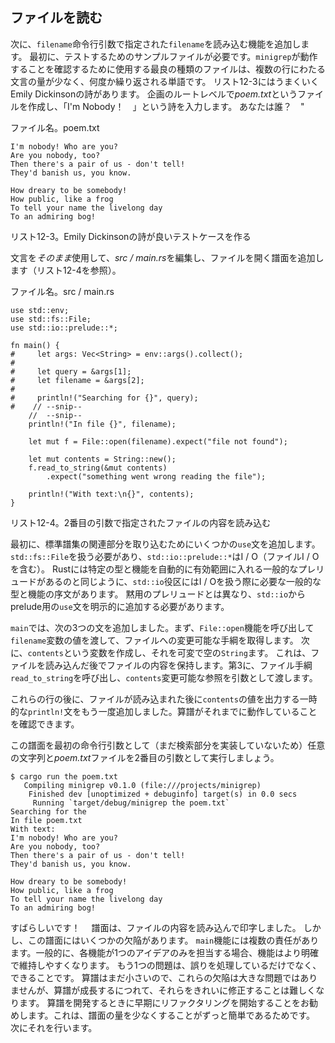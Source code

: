 ## ファイルを読む

次に、`filename`命令行引数で指定された`filename`を読み込む機能を追加します。
最初に、テストするためのサンプルファイルが必要です。`minigrep`が動作することを確認するために使用する最良の種類のファイルは、複数の行にわたる文言の量が少なく、何度か繰り返される単語です。
リスト12-3にはうまくいくEmily Dickinsonの詩があります。
企画のルートレベルで*poem.txt*というファイルを作成し、「I'm Nobody！　」という詩を入力します。
あなたは誰？　"

<span class="filename">ファイル名。poem.txt</span>

```text
I'm nobody! Who are you?
Are you nobody, too?
Then there's a pair of us - don't tell!
They'd banish us, you know.

How dreary to be somebody!
How public, like a frog
To tell your name the livelong day
To an admiring bog!
```

<span class="caption">リスト12-3。Emily Dickinsonの詩が良いテストケースを作る</span>

文言を*そのまま*使用して、*src / main.rs*を編集し、ファイルを開く譜面を追加します（リスト12-4を参照）。

<span class="filename">ファイル名。src / main.rs</span>

```rust,should_panic
use std::env;
use std::fs::File;
use std::io::prelude::*;

fn main() {
#     let args: Vec<String> = env::args().collect();
#
#     let query = &args[1];
#     let filename = &args[2];
#
#     println!("Searching for {}", query);
#    // --snip--
    //  --snip--
    println!("In file {}", filename);

    let mut f = File::open(filename).expect("file not found");

    let mut contents = String::new();
    f.read_to_string(&mut contents)
        .expect("something went wrong reading the file");

    println!("With text:\n{}", contents);
}
```

<span class="caption">リスト12-4。2番目の引数で指定されたファイルの内容を読み込む</span>

最初に、標準譜集の関連部分を取り込むためにいくつかの`use`文を追加します。 `std::fs::File`を扱う必要があり、`std::io::prelude::*`はI / O（ファイルI / Oを含む）。
Rustには特定の型と機能を自動的に有効範囲に入れる一般的なプレリュードがあるのと同じように、`std::io`役区にはI / Oを扱う際に必要な一般的な型と機能の序文があります。
黙用のプレリュードとは異なり、`std::io`からprelude用の`use`文を明示的に追加する必要があります。

`main`では、次の3つの文を追加しました。まず、`File::open`機能を呼び出して`filename`変数の値を渡して、ファイルへの変更可能な手綱を取得します。
次に、`contents`という変数を作成し、それを可変で空の`String`ます。
これは、ファイルを読み込んだ後でファイルの内容を保持します。第3に、ファイル手綱`read_to_string`を呼び出し、`contents`変更可能な参照を引数として渡します。

これらの行の後に、ファイルが読み込まれた後に`contents`の値を出力する一時的な`println!`文をもう一度追加しました。算譜がそれまでに動作していることを確認できます。

この譜面を最初の命令行引数として（まだ検索部分を実装していないため）任意の文字列と*poem.txt*ファイルを2番目の引数として実行しましょう。

```text
$ cargo run the poem.txt
   Compiling minigrep v0.1.0 (file:///projects/minigrep)
    Finished dev [unoptimized + debuginfo] target(s) in 0.0 secs
     Running `target/debug/minigrep the poem.txt`
Searching for the
In file poem.txt
With text:
I'm nobody! Who are you?
Are you nobody, too?
Then there's a pair of us - don't tell!
They'd banish us, you know.

How dreary to be somebody!
How public, like a frog
To tell your name the livelong day
To an admiring bog!
```

すばらしいです！　
譜面は、ファイルの内容を読み込んで印字しました。
しかし、この譜面にはいくつかの欠陥があります。
`main`機能には複数の責任があります。一般的に、各機能が1つのアイデアのみを担当する場合、機能はより明確で維持しやすくなります。
もう1つの問題は、誤りを処理しているだけでなく、できることです。
算譜はまだ小さいので、これらの欠陥は大きな問題ではありませんが、算譜が成長するにつれて、それらをきれいに修正することは難しくなります。
算譜を開発するときに早期にリファクタリングを開始することをお勧めします。これは、譜面の量を少なくすることがずっと簡単であるためです。
次にそれを行います。
